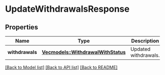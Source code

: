 # UpdateWithdrawalsResponse

## Properties

Name | Type | Description | Notes
------------ | ------------- | ------------- | -------------
**withdrawals** | [**Vec<models::WithdrawalWithStatus>**](WithdrawalWithStatus.md) | Updated withdrawals. | 

[[Back to Model list]](../README.md#documentation-for-models) [[Back to API list]](../README.md#documentation-for-api-endpoints) [[Back to README]](../README.md)



